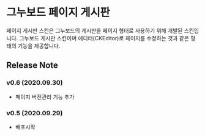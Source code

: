 # 그누보드 페이지 게시판

페이지 게시판 스킨은 그누보드의 게시판을 페이지 형태로 사용하기 위해 개발된 스킨입니다.
그누보드 게시판 스킨이며 에디터(CKEditor)로 페이지를 수정하는 것과 같은 형태의 기능을 제공합니다.


## Release Note

### v0.6 (2020.09.30)
- 페이지 버전관리 기능 추가

### v0.5 (2020.09.29)
- 배포시작